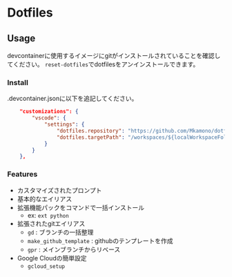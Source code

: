 # Dotfiles

## Usage

devcontainerに使用するイメージにgitがインストールされていることを確認してください。
`reset-dotfiles`でdotfilesをアンインストールできます。

### Install

.devcontainer.jsonに以下を追記してください。

```json
    "customizations": {
        "vscode": {
            "settings": {
                "dotfiles.repository": "https://github.com/Mkamono/dotfiles.git",
                "dotfiles.targetPath": "/workspaces/${localWorkspaceFolderBasename}/dotfiles"
            }
        }
    },
```

### Features

- カスタマイズされたプロンプト
- 基本的なエイリアス
- 拡張機能パックをコマンドで一括インストール
  - ex: `ext python`
- 拡張されたgitエイリアス
  - `gd` : ブランチの一括整理
  - `make_github_template` : githubのテンプレートを作成
  - `gpr` : メインブランチからリベース
- Google Cloudの簡単設定
  - `gcloud_setup`
